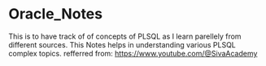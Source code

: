 # Oracle_Notes

This is to have track of of concepts of PLSQL as I learn parellely from different sources.
This Notes helps in understanding various PLSQL complex topics.
refferred from: https://www.youtube.com/@SivaAcademy
